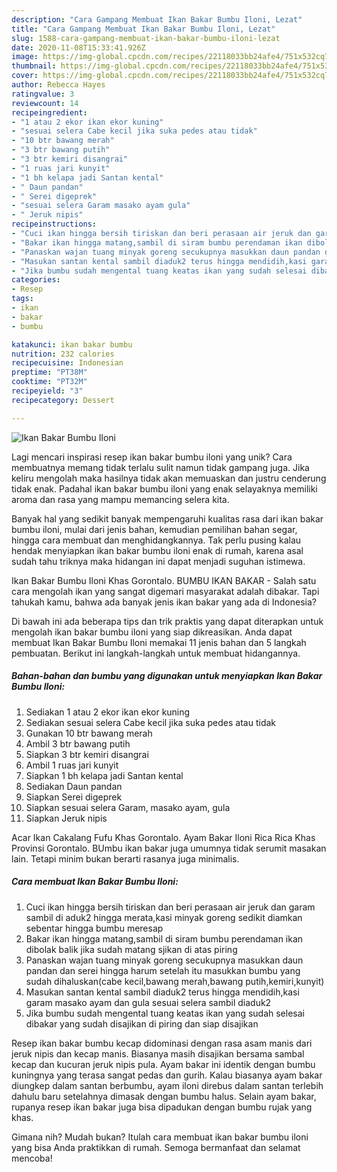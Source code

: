 ```yaml
---
description: "Cara Gampang Membuat Ikan Bakar Bumbu Iloni, Lezat"
title: "Cara Gampang Membuat Ikan Bakar Bumbu Iloni, Lezat"
slug: 1588-cara-gampang-membuat-ikan-bakar-bumbu-iloni-lezat
date: 2020-11-08T15:33:41.926Z
image: https://img-global.cpcdn.com/recipes/22118033bb24afe4/751x532cq70/ikan-bakar-bumbu-iloni-foto-resep-utama.jpg
thumbnail: https://img-global.cpcdn.com/recipes/22118033bb24afe4/751x532cq70/ikan-bakar-bumbu-iloni-foto-resep-utama.jpg
cover: https://img-global.cpcdn.com/recipes/22118033bb24afe4/751x532cq70/ikan-bakar-bumbu-iloni-foto-resep-utama.jpg
author: Rebecca Hayes
ratingvalue: 3
reviewcount: 14
recipeingredient:
- "1 atau 2 ekor ikan ekor kuning"
- "sesuai selera Cabe kecil jika suka pedes atau tidak"
- "10 btr bawang merah"
- "3 btr bawang putih"
- "3 btr kemiri disangrai"
- "1 ruas jari kunyit"
- "1 bh kelapa jadi Santan kental"
- " Daun pandan"
- " Serei digeprek"
- "sesuai selera Garam masako ayam gula"
- " Jeruk nipis"
recipeinstructions:
- "Cuci ikan hingga bersih tiriskan dan beri perasaan air jeruk dan garam sambil di aduk2 hingga merata,kasi minyak goreng sedikit diamkan sebentar hingga bumbu meresap"
- "Bakar ikan hingga matang,sambil di siram bumbu perendaman ikan dibolak balik jika sudah matang sjikan di atas piring"
- "Panaskan wajan tuang minyak goreng secukupnya masukkan daun pandan dan serei hingga harum setelah itu masukkan bumbu yang sudah dihaluskan(cabe kecil,bawang merah,bawang putih,kemiri,kunyit)"
- "Masukan santan kental sambil diaduk2 terus hingga mendidih,kasi garam masako ayam dan gula sesuai selera sambil diaduk2"
- "Jika bumbu sudah mengental tuang keatas ikan yang sudah selesai dibakar yang sudah disajikan di piring dan siap disajikan"
categories:
- Resep
tags:
- ikan
- bakar
- bumbu

katakunci: ikan bakar bumbu 
nutrition: 232 calories
recipecuisine: Indonesian
preptime: "PT38M"
cooktime: "PT32M"
recipeyield: "3"
recipecategory: Dessert

---
```



![Ikan Bakar Bumbu Iloni](https://img-global.cpcdn.com/recipes/22118033bb24afe4/751x532cq70/ikan-bakar-bumbu-iloni-foto-resep-utama.jpg)

Lagi mencari inspirasi resep ikan bakar bumbu iloni yang unik? Cara membuatnya memang tidak terlalu sulit namun tidak gampang juga. Jika keliru mengolah maka hasilnya tidak akan memuaskan dan justru cenderung tidak enak. Padahal ikan bakar bumbu iloni yang enak selayaknya memiliki aroma dan rasa yang mampu memancing selera kita.

Banyak hal yang sedikit banyak mempengaruhi kualitas rasa dari ikan bakar bumbu iloni, mulai dari jenis bahan, kemudian pemilihan bahan segar, hingga cara membuat dan menghidangkannya. Tak perlu pusing kalau hendak menyiapkan ikan bakar bumbu iloni enak di rumah, karena asal sudah tahu triknya maka hidangan ini dapat menjadi suguhan istimewa.

Ikan Bakar Bumbu Iloni Khas Gorontalo. BUMBU IKAN BAKAR - Salah satu cara mengolah ikan yang sangat digemari masyarakat adalah dibakar. Tapi tahukah kamu, bahwa ada banyak jenis ikan bakar yang ada di Indonesia?


Di bawah ini ada beberapa tips dan trik praktis yang dapat diterapkan untuk mengolah ikan bakar bumbu iloni yang siap dikreasikan. Anda dapat membuat Ikan Bakar Bumbu Iloni memakai 11 jenis bahan dan 5 langkah pembuatan. Berikut ini langkah-langkah untuk membuat hidangannya.

<!--inarticleads1-->

##### Bahan-bahan dan bumbu yang digunakan untuk menyiapkan Ikan Bakar Bumbu Iloni:

1. Sediakan 1 atau 2 ekor ikan ekor kuning
1. Sediakan sesuai selera Cabe kecil jika suka pedes atau tidak
1. Gunakan 10 btr bawang merah
1. Ambil 3 btr bawang putih
1. Siapkan 3 btr kemiri disangrai
1. Ambil 1 ruas jari kunyit
1. Siapkan 1 bh kelapa jadi Santan kental
1. Sediakan  Daun pandan
1. Siapkan  Serei digeprek
1. Siapkan sesuai selera Garam, masako ayam, gula
1. Siapkan  Jeruk nipis


Acar Ikan Cakalang Fufu Khas Gorontalo. Ayam Bakar Iloni Rica Rica Khas Provinsi Gorontalo. BUmbu ikan bakar juga umumnya tidak serumit masakan lain. Tetapi minim bukan berarti rasanya juga minimalis. 

<!--inarticleads2-->

##### Cara membuat Ikan Bakar Bumbu Iloni:

1. Cuci ikan hingga bersih tiriskan dan beri perasaan air jeruk dan garam sambil di aduk2 hingga merata,kasi minyak goreng sedikit diamkan sebentar hingga bumbu meresap
1. Bakar ikan hingga matang,sambil di siram bumbu perendaman ikan dibolak balik jika sudah matang sjikan di atas piring
1. Panaskan wajan tuang minyak goreng secukupnya masukkan daun pandan dan serei hingga harum setelah itu masukkan bumbu yang sudah dihaluskan(cabe kecil,bawang merah,bawang putih,kemiri,kunyit)
1. Masukan santan kental sambil diaduk2 terus hingga mendidih,kasi garam masako ayam dan gula sesuai selera sambil diaduk2
1. Jika bumbu sudah mengental tuang keatas ikan yang sudah selesai dibakar yang sudah disajikan di piring dan siap disajikan


Resep ikan bakar bumbu kecap didominasi dengan rasa asam manis dari jeruk nipis dan kecap manis. Biasanya masih disajikan bersama sambal kecap dan kucuran jeruk nipis pula. Ayam bakar ini identik dengan bumbu kuningnya yang terasa sangat pedas dan gurih. Kalau biasanya ayam bakar diungkep dalam santan berbumbu, ayam iloni direbus dalam santan terlebih dahulu baru setelahnya dimasak dengan bumbu halus. Selain ayam bakar, rupanya resep ikan bakar juga bisa dipadukan dengan bumbu rujak yang khas. 

Gimana nih? Mudah bukan? Itulah cara membuat ikan bakar bumbu iloni yang bisa Anda praktikkan di rumah. Semoga bermanfaat dan selamat mencoba!
